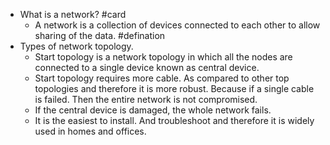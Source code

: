 - What is a network? #card
	- A network is a collection of devices connected to each other to allow sharing of the data. #defination
- Types of network topology.
	- Start topology is a network topology in which all the nodes are connected to a single device known as central device.
	- Start topology requires more cable. As compared to other top topologies and therefore it is more robust. Because if a single cable is failed. Then the entire network is not compromised.
	- If the central device is damaged, the whole network fails.
	- It is the easiest to install. And troubleshoot and therefore it is widely used in homes and offices.